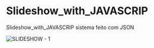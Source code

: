 # Slideshow_with_JAVASCRIP
Slideshow_with_JAVASCRIP sistema feito com JSON

![SLIDESHOW - 1](https://user-images.githubusercontent.com/64332760/126812059-d0941eb3-aa5d-41c6-b956-1ee3fb1e5b9b.gif)
